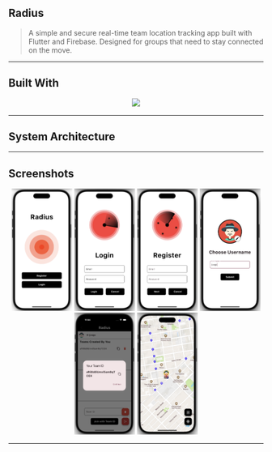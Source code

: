 ## Radius

> A simple and secure real-time team location tracking app built with Flutter and Firebase. Designed for groups that need to stay connected on the move.

---

## Built With

<div align="center">
  <img src="https://skillicons.dev/icons?i=flutter,dart,firebase" height="50" />
</div>

---

## System Architecture


---

## Screenshots

<div align="center">
  <img src="screenshots/welome.png" width="120" />
  <img src="screenshots/login.png" width="120" />
  <img src="screenshots/register.png" width="120" />
  <img src="screenshots/username.png" width="120" />
  <img src="screenshots/teams.png" width="120" />
  <img src="screenshots/maps.png" width="120" />
</div>

---

